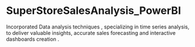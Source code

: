 # SuperStoreSalesAnalysis_PowerBI
Incorporated Data analysis techniques , specializing in time series analysis, to deliver valuable insights, accurate sales forecasting and interactive dashboards creation .
